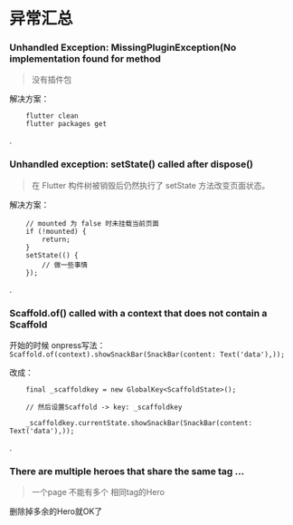 # 异常汇总


### Unhandled Exception: MissingPluginException(No implementation found for method

> 没有插件包

解决方案：
```
    flutter clean
    flutter packages get
```
.

### Unhandled exception: setState() called after dispose()

> 在 Flutter 构件树被销毁后仍然执行了 setState 方法改变页面状态。

解决方案：
```
    // mounted 为 false 时未挂载当前页面
    if (!mounted) {
        return;
    }
    setState(() {
        // 做一些事情
    });
```
.

### Scaffold.of() called with a context that does not contain a Scaffold

开始的时候 onpress写法：`Scaffold.of(context).showSnackBar(SnackBar(content: Text('data'),));`

改成：
```
    final _scaffoldkey = new GlobalKey<ScaffoldState>();

    // 然后设置Scaffold -> key: _scaffoldkey

    _scaffoldkey.currentState.showSnackBar(SnackBar(content: Text('data'),));
```

.

### There are multiple heroes that share the same tag ...

> 一个page 不能有多个 相同tag的Hero

删除掉多余的Hero就OK了

